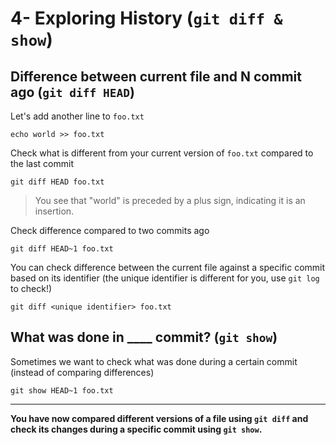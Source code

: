 # 4- Exploring History (`git diff & show`)

## Difference between current file and N commit ago (`git diff HEAD`)

Let's add another line to `foo.txt`

```
echo world >> foo.txt
```

Check what is different from your current version of `foo.txt` compared to the last commit

```
git diff HEAD foo.txt
```

> You see that "world" is preceded by a plus sign, indicating it is an insertion.

Check difference compared to two commits ago

```
git diff HEAD~1 foo.txt
```

You can check difference between the current file against a specific commit based on its identifier (the unique identifier is different for you, use `git log` to check!)

```
git diff <unique identifier> foo.txt
```


## What was done in ____ commit? (`git show`)

Sometimes we want to check what was done during a certain commit (instead of comparing differences)

```
git show HEAD~1 foo.txt
```

***
**You have now compared different versions of a file using `git diff` and check its changes during a specific commit using `git show`.**